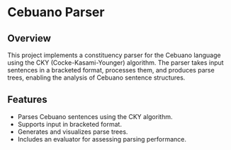 # Cebuano Parser

## Overview
This project implements a constituency parser for the Cebuano language using the CKY (Cocke-Kasami-Younger) algorithm. The parser takes input sentences in a bracketed format, processes them, and produces parse trees, enabling the analysis of Cebuano sentence structures.

## Features

- Parses Cebuano sentences using the CKY algorithm.
- Supports input in bracketed format.
- Generates and visualizes parse trees.
- Includes an evaluator for assessing parsing performance.